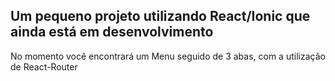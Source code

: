 ## Um pequeno projeto utilizando React/Ionic que ainda está em desenvolvimento
No momento você encontrará um Menu seguido de 3 abas, com a utilização de React-Router
